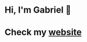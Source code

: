 # Hi, I'm Gabriel :wave:

# Check my <a href="https://gabsdev.netlify.app" target="_blank">website</a>
